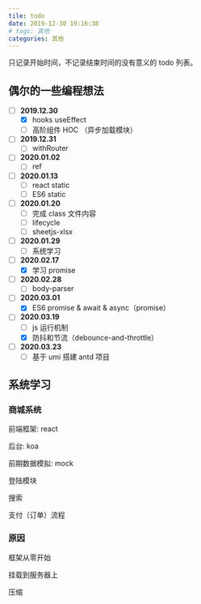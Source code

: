 ```yaml
---
tile: todo
date: 2019-12-30 19:16:38
# tags: 其他
categories: 其他
---
```


只记录开始时间，不记录结束时间的没有意义的 todo 列表。

<!-- more -->

## 偶尔的一些编程想法

* [ ] **2019.12.30**
  * [X] hooks useEffect
  * [ ] 高阶组件 HOC （异步加载模块）
* [ ] **2019.12.31**
  * [ ] withRouter
* [ ] **2020.01.02**
  * [ ] ref
* [ ] **2020.01.13**
  * [ ] react static
  * [ ] ES6 static
* [ ] **2020.01.20**
  * [ ] 完成 class 文件内容
  * [ ] lifecycle
  * [ ] sheetjs-xlsx
* [ ] **2020.01.29**
  * [ ] 系统学习
* [ ] **2020.02.17**
  * [X] 学习 promise
* [ ] **2020.02.28**
  * [ ] body-parser
* [ ] **2020.03.01**
  * [X] ES6 promise & await & async（promise）
* [ ] **2020.03.19**
  * [ ] js 运行机制
  * [X] 防抖和节流（debounce-and-throttle）
* [ ] **2020.03.23**
  * [ ] 基于 umi 搭建 antd 项目

## 系统学习

### 商城系统

前端框架: react

后台: koa

前期数据模拟: mock

登陆模块

搜索

支付（订单）流程

### 原因

框架从零开始

挂载到服务器上

压缩
